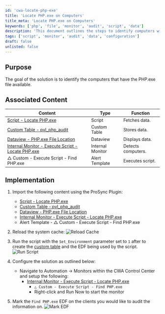 ```yaml
---
id: 'cwa-locate-php-exe'
title: 'Locate PHP.exe on Computers'
title_meta: 'Locate PHP.exe on Computers'
keywords: ['php', 'file', 'monitor', 'audit', 'script', 'data']
description: 'This document outlines the steps to identify computers with the PHP.exe file available, including associated scripts and monitors for effective auditing and data management.'
tags: ['script', 'monitor', 'audit', 'data', 'configuration']
draft: false
unlisted: false
---
```

## Purpose

The goal of the solution is to identify the computers that have the PHP.exe file available.

## Associated Content

| Content                                                                 | Type           | Function        |
|-------------------------------------------------------------------------|----------------|-----------------|
| [Script - Locate PHP.exe](https://proval.itglue.com/DOC-5078775-16245023)   | Script         | Fetches data.   |
| [Custom Table - pvl_php_audit](https://proval.itglue.com/DOC-5078775-16245130) | Custom Table   | Stores data.    |
| [Dataview - PHP.exe File Location](https://proval.itglue.com/DOC-5078775-16192867) | Dataview       | Displays data.  |
| [Internal Monitor - Execute Script - Locate PHP.exe](https://proval.itglue.com/DOC-5078775-16245108) | Internal Monitor | Detects computers. |
| △ Custom - Execute Script - Find PHP.exe                                  | Alert Template | Executes script. |

## Implementation

1. Import the following content using the ProSync Plugin:
   - [Script - Locate PHP.exe](https://proval.itglue.com/DOC-5078775-16245023)
   - [Custom Table - pvl_php_audit](https://proval.itglue.com/DOC-5078775-16245130)
   - [Dataview - PHP.exe File Location](https://proval.itglue.com/DOC-5078775-16192867)
   - [Internal Monitor - Execute Script - Locate PHP.exe](https://proval.itglue.com/DOC-5078775-16245108)
   - Alert Template - △ Custom - Execute Script - Find PHP.exe

2. Reload the system cache:
   ![Reload Cache](..\..\static\img\Locate-PHP\image_1.png)

3. Run the script with the `Set_Environment` parameter set to `1` after to create the [custom table](https://proval.itglue.com/DOC-5078775-16245130) and the EDF being used by the script.
   ![Run Script](..\..\static\img\Locate-PHP\image_2.png)

4. Configure the solution as outlined below:
   - Navigate to Automation → Monitors within the CWA Control Center and setup the following:
     - [Internal Monitor - Execute Script - Locate PHP.exe](https://proval.itglue.com/DOC-5078775-16245108)
       - `△ Custom - Execute Script - Find PHP.exe`
       - Right-click and Run Now to start the monitor

5. Mark the `Find PHP.exe` EDF on the clients you would like to audit the information on.
   ![Mark EDF](..\..\static\img\Locate-PHP\image_3.png)


